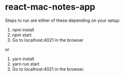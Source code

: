 # react-mac-notes-app
Steps to run are either of these depending on your setup:

1. npm install
2. npm start
3. Go to localhost:4021 in the browser

or

1. yarn install
2. yarn run start
3. Go to localhost:4021 in the browser.
